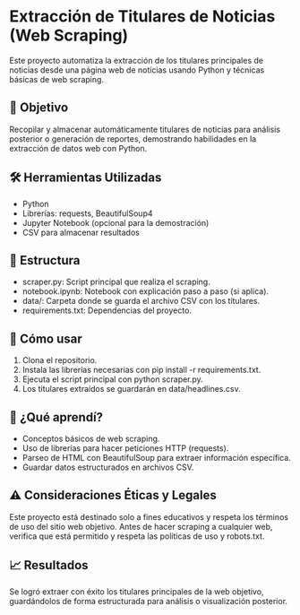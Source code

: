 # Extracción de Titulares de Noticias (Web Scraping)

Este proyecto automatiza la extracción de los titulares principales de noticias desde una página web de noticias usando Python y técnicas básicas de web scraping.

## 📌 Objetivo
Recopilar y almacenar automáticamente titulares de noticias para análisis posterior o generación de reportes, demostrando habilidades en la extracción de datos web con Python.

## 🛠 Herramientas Utilizadas
- Python
- Librerías: requests, BeautifulSoup4
- Jupyter Notebook (opcional para la demostración)
- CSV para almacenar resultados

## 📁 Estructura
- scraper.py: Script principal que realiza el scraping.
- notebook.ipynb: Notebook con explicación paso a paso (si aplica).
- data/: Carpeta donde se guarda el archivo CSV con los titulares.
- requirements.txt: Dependencias del proyecto.

## 🚀 Cómo usar
1. Clona el repositorio.
2. Instala las librerías necesarias con pip install -r requirements.txt.
3. Ejecuta el script principal con python scraper.py.
4. Los titulares extraídos se guardarán en data/headlines.csv.

## 🧠 ¿Qué aprendí?
- Conceptos básicos de web scraping.
- Uso de librerías para hacer peticiones HTTP (requests).
- Parseo de HTML con BeautifulSoup para extraer información específica.
- Guardar datos estructurados en archivos CSV.

## ⚠ Consideraciones Éticas y Legales
Este proyecto está destinado solo a fines educativos y respeta los términos de uso del sitio web objetivo. Antes de hacer scraping a cualquier web, verifica que está permitido y respeta las políticas de uso y robots.txt.

## 📈 Resultados
Se logró extraer con éxito los titulares principales de la web objetivo, guardándolos de forma estructurada para análisis o visualización posterior.
